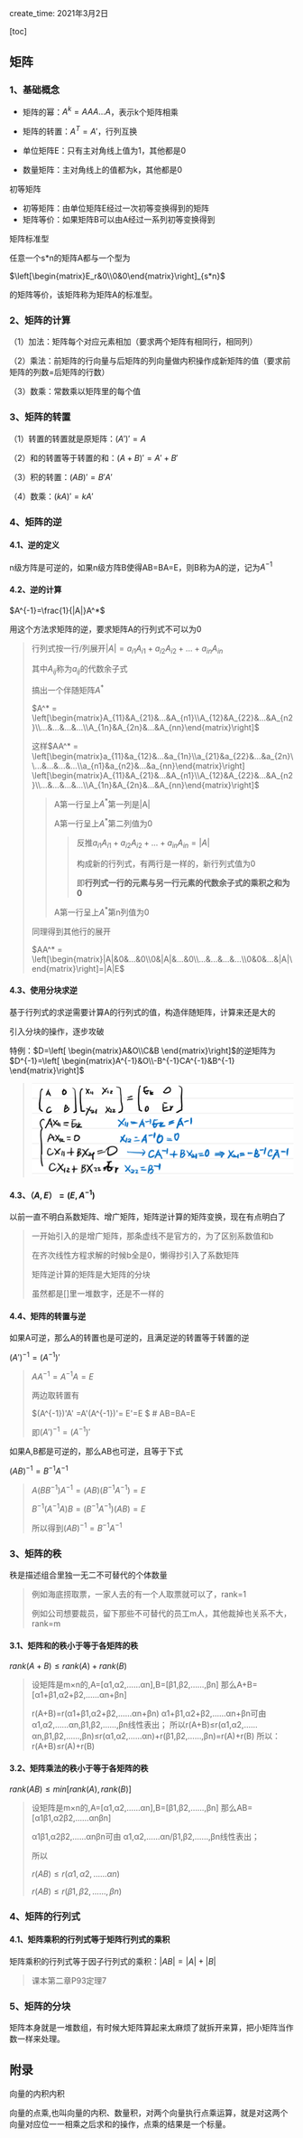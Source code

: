 create_time: 2021年3月2日

[toc]

## 矩阵

### 1、基础概念

* 矩阵的幂：$A^k = AAA...A$，表示k个矩阵相乘

* 矩阵的转置：$A^T = A'$，行列互换

* 单位矩阵E：只有主对角线上值为1，其他都是0

* 数量矩阵：主对角线上的值都为k，其他都是0

  

初等矩阵

* 初等矩阵：由单位矩阵E经过一次初等变换得到的矩阵
* 矩阵等价：如果矩阵B可以由A经过一系列初等变换得到



矩阵标准型

任意一个s*n的矩阵A都与一个型为

$\left[\begin{matrix}E_r&0\\0&0\end{matrix}\right]_{s*n}$

的矩阵等价，该矩阵称为矩阵A的标准型。



### 2、矩阵的计算

（1）加法：矩阵每个对应元素相加（要求两个矩阵有相同行，相同列）

（2）乘法：前矩阵的行向量与后矩阵的列向量做内积操作成新矩阵的值（要求前矩阵的列数=后矩阵的行数）

（3）数乘：常数乘以矩阵里的每个值



### 3、矩阵的转置

（1）转置的转置就是原矩阵：$(A')' = A$

（2）和的转置等于转置的和：$(A+B)' = A'+B'$

（3）积的转置：$(AB)' = B'A'$

（4）数乘：$(kA)' = kA'$



### 4、矩阵的逆

#### 4.1、逆的定义

n级方阵是可逆的，如果n级方阵B使得AB=BA=E，则B称为A的逆，记为$A^{-1}$

#### 4.2、逆的计算

$A^{-1}=\frac{1}{|A|}A^*$

用这个方法求矩阵的逆，要求矩阵A的行列式不可以为0

> 行列式按一行/列展开$|A|=a_{i1}A_{i1}+a_{i2}A_{i2}+...+a_{in}A_{in}$
>
> 其中$A_{ij}$称为$a_{ij}$的代数余子式
>
> 搞出一个伴随矩阵$A^*$
>
> $A^* = \left[\begin{matrix}A_{11}&A_{21}&...&A_{n1}\\A_{12}&A_{22}&...&A_{n2}\\...&...&...&...\\A_{1n}&A_{2n}&...&A_{nn}\end{matrix}\right]$
>
> 这样$AA^* = \left[\begin{matrix}a_{11}&a_{12}&...&a_{1n}\\a_{21}&a_{22}&...&a_{2n}\\...&...&...&...\\a_{n1}&a_{n2}&...&a_{nn}\end{matrix}\right] \left[\begin{matrix}A_{11}&A_{21}&...&A_{n1}\\A_{12}&A_{22}&...&A_{n2}\\...&...&...&...\\A_{1n}&A_{2n}&...&A_{nn}\end{matrix}\right]$
>
> > A第一行呈上$A^*$第一列是|A|
> >
> > A第一行呈上$A^*$第二列值为0
> >
> > > 反推$a_{i1}A_{i1}+a_{i2}A_{i2}+...+a_{in}A_{in}=|A|$
> > >
> > > 构成新的行列式，有两行是一样的，新行列式值为0
> > >
> > > 即**行列式一行的元素与另一行元素的代数余子式的乘积之和为0**
> >
> > A第一行呈上$A^*$第n列值为0
>
> 同理得到其他行的展开
>
> $AA^* = \left[\begin{matrix}|A|&0&...&0\\0&|A|&...&0\\...&...&...&...\\0&0&...&|A|\end{matrix}\right]=|A|E$



#### 4.3、使用分块求逆

基于行列式的求逆需要计算A的行列式的值，构造伴随矩阵，计算来还是大的

引入分块的操作，逐步攻破



特例：$D=\left[ \begin{matrix}A&O\\C&B \end{matrix}\right]$的逆矩阵为$D^{-1}=\left[ \begin{matrix}A^{-1}&O\\-B^{-1}CA^{-1}&B^{-1} \end{matrix}\right]$

> ![image-20210307185203030](.\images\分块矩阵求逆特例.png)



#### 4.3、$（A,E）=(E,A^{-1})$

以前一直不明白系数矩阵、增广矩阵，矩阵逆计算的矩阵变换，现在有点明白了

> 一开始引入的是增广矩阵，那条虚线不是官方的，为了区别系数值和b
>
> 在齐次线性方程求解的时候b全是0，懒得抄引入了系数矩阵
>
> 矩阵逆计算的矩阵是大矩阵的分块
>
> 虽然都是[]里一堆数字，还是不一样的





#### 4.4、矩阵的转置与逆

如果A可逆，那么A的转置也是可逆的，且满足逆的转置等于转置的逆

$(A')^{-1}=(A^{-1})'$

> $AA^{-1}=A^{-1}A = E$
>
> 两边取转置有
>
> $(A^{-1})'A' =A'(A^{-1})'= E'=E $    # AB=BA=E
>
> 即$(A')^{-1} = (A^{-1})'$



如果A,B都是可逆的，那么AB也可逆，且等于下式

$(AB)^{-1} = B^{-1}A^{-1}$

> $A(BB^{-1})A^{-1}=(AB)(B^{-1}A^{-1})=E$
>
> $B^{-1}(A^{-1}A)B=(B^{-1}A^{-1})(AB)=E$
>
> 所以得到$(AB)^{-1} = B^{-1}A^{-1}$



### 3、矩阵的秩

秩是描述组合里独一无二不可替代的个体数量

>  例如海底捞取票，一家人去的有一个人取票就可以了，rank=1
>
> 例如公司想要裁员，留下那些不可替代的员工m人，其他裁掉也关系不大，rank=m



#### 3.1、矩阵和的秩小于等于各矩阵的秩

$rank(A+B) \leq rank(A) + rank(B)$

> 设矩阵是m×n的,A=[α1,α2,……αn],B=[β1,β2,……,βn]
> 那么A+B=[α1+β1,α2+β2,……αn+βn]
>
> r(A+B)=r(α1+β1,α2+β2,……αn+βn)
> α1+β1,α2+β2,……αn+βn可由 α1,α2,……αn,β1,β2,……,βn线性表出；
> 所以r(A+B)≤r(α1,α2,……αn,β1,β2,……,βn)≤r(α1,α2,……αn)+r(β1,β2,……,βn)=r(A)+r(B)
> 所以：r(A+B)≤r(A)+r(B)



#### 3.2、矩阵乘法的秩小于等于各矩阵的秩

$rank(AB) \leq min[rank(A),rank(B)]$

> 设矩阵是m×n的,A=[α1,α2,……αn],B=[β1,β2,……,βn]
> 那么AB=[α1β1,α2β2,……αnβn]
>
> α1β1,α2β2,……αnβn可由 α1,α2,……αn/β1,β2,……,βn线性表出；
>
> 所以
>
> $r(AB)\leq r(α1,α2,……αn)$
>
> $r(AB) \leq r(β1,β2,……,βn)$



### 4、矩阵的行列式

#### 4.1、矩阵乘积的行列式等于矩阵行列式的乘积

矩阵乘积的行列式等于因子行列式的乘积：$|AB|=|A|+|B|$

> 课本第二章P93定理7
>



### 5、矩阵的分块

矩阵本身就是一堆数组，有时候大矩阵算起来太麻烦了就拆开来算，把小矩阵当作数一样来处理。



## 附录

向量的内积内积

向量的点乘,也叫向量的内积、数量积，对两个向量执行点乘运算，就是对这两个向量对应位一一相乘之后求和的操作，点乘的结果是一个标量。